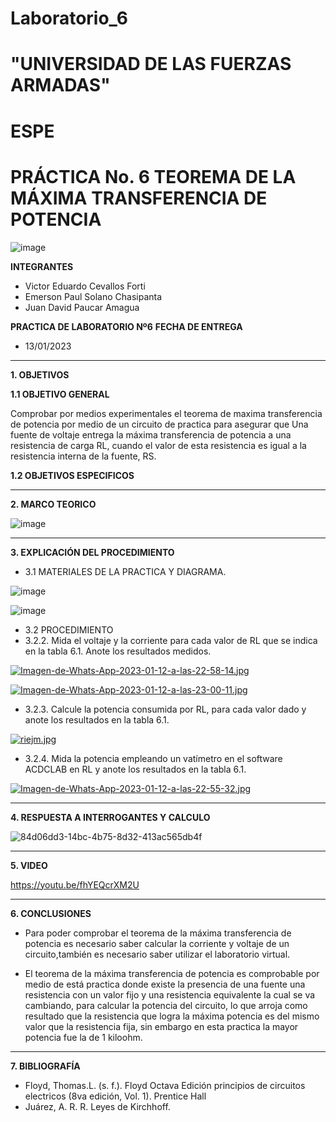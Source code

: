 # Laboratorio_6

# "UNIVERSIDAD DE LAS FUERZAS ARMADAS"
# ESPE
# PRÁCTICA No. 6 TEOREMA DE LA MÁXIMA TRANSFERENCIA DE POTENCIA

![image](https://user-images.githubusercontent.com/116772918/200762591-a164d8db-c02e-4269-8bb4-0bc4c810d79f.png)

**INTEGRANTES**
 
* Victor Eduardo Cevallos Forti
* Emerson Paul Solano Chasipanta
* Juan David Paucar Amagua


**PRACTICA DE LABORATORIO Nº6**
**FECHA DE ENTREGA**
* 13/01/2023
--------------------------------------------------------------------------------------------------------------------------------------------------------------------------------------

**1. OBJETIVOS**

**1.1  OBJETIVO GENERAL**

Comprobar por medios experimentales el teorema de maxima transferencia de potencia por medio de un circuito de practica para asegurar que Una fuente de voltaje entrega la máxima transferencia de potencia a una resistencia de carga RL, cuando el valor de esta resistencia es igual a la resistencia interna de la fuente, RS.

**1.2  OBJETIVOS ESPECIFICOS**

--------------------------------------------------------------------------------------------------------------------------------------------------------------------------------------
**2. MARCO TEORICO**

![image](https://user-images.githubusercontent.com/93800511/149445542-f15918b0-30c9-4408-a458-e6efafbd2f4c.png)


--------------------------------------------------------------------------------------------------------------------------------------------------------------------------------------
**3. EXPLICACIÓN DEL PROCEDIMIENTO**

* 3.1 MATERIALES DE LA PRACTICA Y DIAGRAMA.

![image](https://user-images.githubusercontent.com/117045943/211959617-2fa88bbd-384e-4bd4-80e1-4b19e77ddfc5.png)

![image](https://user-images.githubusercontent.com/117045943/211959685-df18703b-42c8-49c4-b099-a974ab9eca20.png)

* 3.2 PROCEDIMIENTO
* 3.2.2. Mida el voltaje y la corriente para cada valor de RL que se indica en la tabla 6.1. Anote los resultados medidos.

[![Imagen-de-Whats-App-2023-01-12-a-las-22-58-14.jpg](https://i.postimg.cc/0NpBms44/Imagen-de-Whats-App-2023-01-12-a-las-22-58-14.jpg)](https://postimg.cc/3yx15PYj)

[![Imagen-de-Whats-App-2023-01-12-a-las-23-00-11.jpg](https://i.postimg.cc/gjBSdkwx/Imagen-de-Whats-App-2023-01-12-a-las-23-00-11.jpg)](https://postimg.cc/K3BrDbDb)

* 3.2.3. Calcule la potencia consumida por RL, para cada valor dado y anote los resultados en la tabla 6.1.

[![riejm.jpg](https://i.postimg.cc/jdQC3DJd/riejm.jpg)](https://postimg.cc/crCsr4mV)

* 3.2.4. Mida la potencia empleando un vatímetro en el software ACDCLAB en RL y anote los resultados en la tabla 6.1.

[![Imagen-de-Whats-App-2023-01-12-a-las-22-55-32.jpg](https://i.postimg.cc/nczgWNss/Imagen-de-Whats-App-2023-01-12-a-las-22-55-32.jpg)](https://postimg.cc/BtrmLYBs)

-----------------------------------------------------------------------------------------------------------------------------------------------
**4. RESPUESTA A INTERROGANTES Y CALCULO**


![84d06dd3-14bc-4b75-8d32-413ac565db4f](https://user-images.githubusercontent.com/116772918/212239357-6d24757c-a4d1-49d5-9d4c-f41cbcef54b2.jpg)



--------------------------------------------------------------------------------------------------------------------------------------------------------------------------------------

**5. VIDEO**

https://youtu.be/fhYEQcrXM2U

--------------------------------------------------------------------------------------------------------------------------------------------------------------------------------------

**6. CONCLUSIONES**

* Para poder comprobar el teorema de la máxima transferencia de potencia es necesario saber calcular la corriente y voltaje de un circuito,también es necesario saber utilizar el laboratorio virtual.

* El teorema de la máxima transferencia de potencia es comprobable por medio de está practica donde existe la presencia de una fuente una resistencia con un valor fijo y una resistencia equivalente la cual se va cambiando, para calcular la potencia del circuito, lo que arroja como resultado que la resistencia que logra la máxima potencia es del mismo valor que la resistencia fija, sin embargo en esta practica la mayor potencia fue la de 1 kiloohm.

----------------------------------------------------------------------------------------------------------------------------------------------------------------------------------------

**7. BIBLIOGRAFÍA**
* Floyd, Thomas.L. (s. f.). Floyd Octava Edición principios de circuitos electricos (8va edición, Vol. 1). Prentice Hall
* Juárez, A. R. R. Leyes de Kirchhoff.



